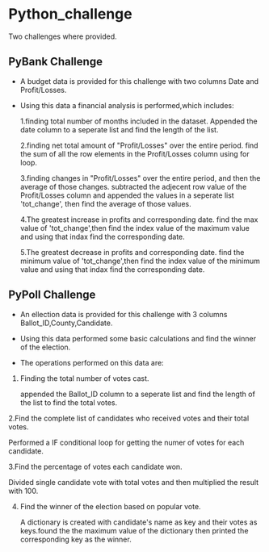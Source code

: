 # Python_challenge
Two challenges where provided.
## PyBank Challenge
* A budget data is provided for this challenge with two columns Date and Profit/Losses.
* Using this data a financial analysis is performed,which includes:

    1.finding total number of months included in the dataset.
      Appended the date column to a seperate list and find the length of the list.

   2.finding net total amount of "Profit/Losses" over the entire period.
      find the sum of all the row elements in the Profit/Losses column using for loop.
  
    3.finding changes in "Profit/Losses" over the entire period, and then the average of those changes.
       subtracted the adjecent row value of the Profit/Losses column and appended the values in a seperate list 'tot_change', then find the average of those values.

   4.The greatest increase in profits and corresponding date.
        find the max value of 'tot_change',then find the index value of the maximum value and using that indax find the corresponding date.

    5.The greatest decrease in profits and corresponding date.
       find the minimum value of 'tot_change',then find the index value of the minimum value and using that indax find the corresponding date.

## PyPoll Challenge

* An ellection data is provided for this challenge with 3 columns Ballot_ID,County,Candidate.

* Using this data performed some basic calculations and find the winner of the election.

* The operations performed on this data are:

 1. Finding the total number of votes cast.

    appended the Ballot_ID column to a seperate list and find the length of the list to find the total votes.
     
 2.Find the complete list of candidates who received votes and their total votes.
    
   Performed a IF conditional loop for getting the numer of votes for each candidate.

 3.Find the percentage of votes each candidate won.
    
   Divided single candidate vote with total votes and then multiplied the result with 100.

 4. Find the winner of the election based on popular vote.

     A dictionary is created with candidate's name as key and their votes as keys.found the the maximum value of the dictionary then printed the corresponding 
     key as the winner. 






